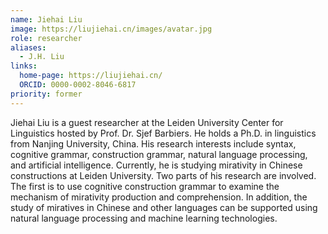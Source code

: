 ```yaml
---
name: Jiehai Liu
image: https://liujiehai.cn/images/avatar.jpg
role: researcher
aliases:
  - J.H. Liu
links:
  home-page: https://liujiehai.cn/
  ORCID: 0000-0002-8046-6817
priority: former
---
```


Jiehai Liu is a guest researcher at the Leiden University Center for Linguistics hosted by Prof. Dr. Sjef Barbiers. He holds a Ph.D. in linguistics from Nanjing University, China. His research interests include syntax, cognitive grammar, construction grammar, natural language processing, and artificial intelligence. Currently, he is studying mirativity in Chinese constructions at Leiden University. Two parts of his research are involved. The first is to use cognitive construction grammar to examine the mechanism of mirativity production and comprehension. In addition, the study of miratives in Chinese and other languages can be supported using natural language processing and machine learning technologies.

